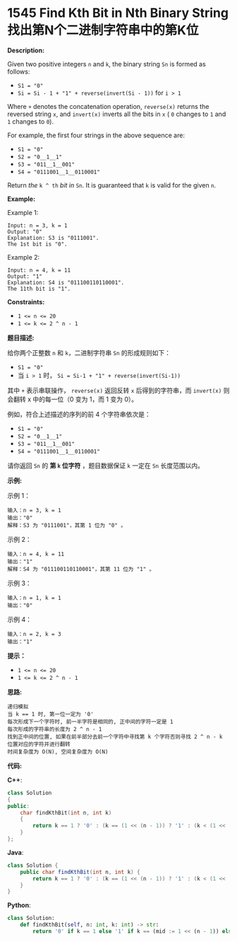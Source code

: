 # 1545 Find Kth Bit in Nth Binary String 找出第N个二进制字符串中的第K位

__Description:__

Given two positive integers `n` and `k`, the binary string `Sn` is formed as follows:

- `S1 = "0"`
- `Si = Si - 1 + "1" + reverse(invert(Si - 1))` for `i > 1`

Where `+` denotes the concatenation operation, `reverse(x)` returns the reversed string `x`, and `invert(x)` inverts all the bits in `x` ( `0` changes to `1` and `1` changes to `0`).

For example, the first four strings in the above sequence are:

- `S1 = "0"`
- `S2 = "0__1__1"`
- `S3 = "011__1__001"`
- `S4 = "0111001__1__0110001"`

Return _the_ `k ^ th` _bit_ _in_ `Sn`. It is guaranteed that `k` is valid for the given `n`.

__Example:__

Example 1:

```text
Input: n = 3, k = 1
Output: "0"
Explanation: S3 is "0111001".
The 1st bit is "0".
```

Example 2:

```text
Input: n = 4, k = 11
Output: "1"
Explanation: S4 is "011100110110001".
The 11th bit is "1".
```

__Constraints:__

- `1 <= n <= 20`
- `1 <= k <= 2 ^ n - 1`

__题目描述:__

给你两个正整数 `n` 和 `k`，二进制字符串  `Sn` 的形成规则如下：

- `S1 = "0"`
- 当 `i > 1` 时， `Si = Si-1 + "1" + reverse(invert(Si-1))`

其中 `+` 表示串联操作， `reverse(x)` 返回反转 `x` 后得到的字符串，而 `invert(x)` 则会翻转 x 中的每一位（0 变为 1，而 1 变为 0）。

例如，符合上述描述的序列的前 4 个字符串依次是：

- `S1 = "0"`
- `S2 = "0__1__1"`
- `S3 = "011__1__001"`
- `S4 = "0111001__1__0110001"`

请你返回  `Sn` 的 __第 `k` 位字符__ ，题目数据保证 `k` 一定在 `Sn` 长度范围以内。

__示例:__

示例 1：

```text
输入：n = 3, k = 1
输出："0"
解释：S3 为 "0111001"，其第 1 位为 "0" 。
```

示例 2：

```text
输入：n = 4, k = 11
输出："1"
解释：S4 为 "011100110110001"，其第 11 位为 "1" 。
```

示例 3：

```text
输入：n = 1, k = 1
输出："0"
```

示例 4：

```text
输入：n = 2, k = 3
输出："1"
```

__提示：__

- `1 <= n <= 20`
- `1 <= k <= 2 ^ n - 1`

__思路:__

```text
递归模拟
当 k == 1 时, 第一位一定为 '0'
每次形成下一个字符时, 前一半字符是相同的, 正中间的字符一定是 1
每次形成的字符串的长度为 2 ^ n - 1
找到正中间的位置, 如果在前半部分去前一个字符中寻找第 k 个字符否则寻找 2 ^ n - k 位置对应的字符并进行翻转
时间复杂度为 O(N), 空间复杂度为 O(N)
```

__代码:__

__C++__:

```C++
class Solution 
{
public:
    char findKthBit(int n, int k) 
    {
        return k == 1 ? '0' : (k == (1 << (n - 1)) ? '1' : (k < (1 << (n - 1)) ? findKthBit(n - 1, k) : (findKthBit(n - 1, (1 << n) - k) == '1' ? '0' : '1')));
    }
};
```

__Java__:

```Java
class Solution {
    public char findKthBit(int n, int k) {
        return k == 1 ? '0' : (k == (1 << (n - 1)) ? '1' : (k < (1 << (n - 1)) ? findKthBit(n - 1, k) : (findKthBit(n - 1, (1 << n) - k) == '1' ? '0' : '1')));
    }
}
```

__Python__:

```Python
class Solution:
    def findKthBit(self, n: int, k: int) -> str:
        return '0' if k == 1 else '1' if k == (mid := 1 << (n - 1)) else self.findKthBit(n - 1, k) if k < mid else "0" if self.findKthBit(n - 1, (mid << 1) - k) == "1" else "1"
```
